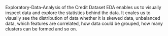 Exploratory-Data-Analysis of the Credit Dataset
EDA enables us to visually inspect data and explore the statistics behind the data. It enales us to visually see the distribution of
data whether it is skewed data, unbalanced data, which features are correlated, how data could be grouped, how many clusters can be formed 
and so on.
